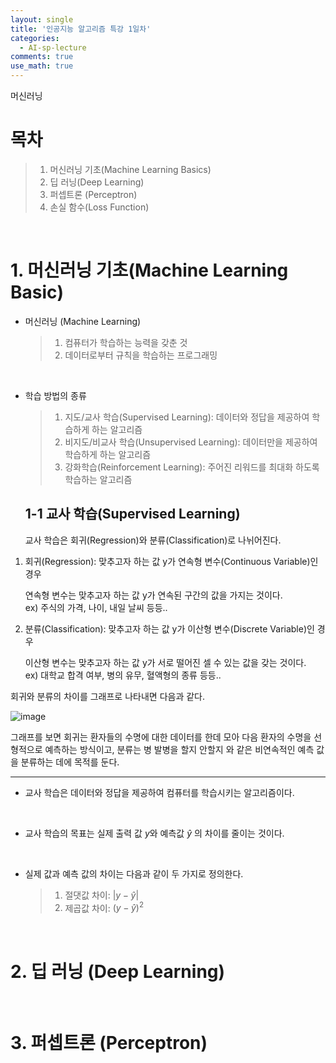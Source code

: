 ```yaml
---
layout: single
title: '인공지능 알고리즘 특강 1일차'
categories:
  - AI-sp-lecture
comments: true
use_math: true
---
```


머신러닝

# 목차
> 1. 머신러닝 기초(Machine Learning Basics)
> 2. 딥 러닝(Deep Learning)
> 3. 퍼셉트론 (Perceptron)
> 4. 손실 함수(Loss Function)

<br>

# 1. 머신러닝 기초(Machine Learning Basic)

- 머신러닝 (Machine Learning)
    >1. 컴퓨터가 학습하는 능력을 갖춘 것
    >2. 데이터로부터 규칙을 학습하는 프로그래밍 

<br>
  
  - 학습 방법의 종류
    > 1. 지도/교사 학습(Supervised Learning): 데이터와 정답을 제공하여 학습하게 하는 알고리즘
    > 2. 비지도/비교사 학습(Unsupervised Learning): 데이터만을 제공하여 학습하게 하는 알고리즘
    > 3. 강화학습(Reinforcement Learning): 주어진 리워드를 최대화 하도록 학습하는 알고리즘

    ## 1-1 교사 학습(Supervised Learning)

    교사 학습은  회귀(Regression)와 분류(Classification)로 나뉘어진다.

1. 회귀(Regression): 맞추고자 하는 값 y가 연속형 변수(Continuous Variable)인 경우
   
   연속형 변수는 맞추고자 하는 값 y가 연속된 구간의 값을 가지는 것이다.  
   ex) 주식의 가격, 나이, 내일 날씨 등등..

2. 분류(Classification): 맞추고자 하는 값 y가 이산형 변수(Discrete Variable)인 경우  
   
    이산형 변수는 맞추고자 하는 값 y가 서로 떨어진 셀 수 있는 값을 갖는 것이다.  
    ex) 대학교 합격 여부, 병의 유무, 혈액형의 종류 등등..

회귀와 분류의 차이를 그래프로 나타내면 다음과 같다.

![image](https://github.com/lgwqwer/ce-converter-app/assets/129755540/811dc409-309a-4723-a339-90da5ab8f518)

그래프를 보면 회귀는 환자들의 수명에 대한 데이터를 한데 모아 다음 환자의 수명을 선형적으로 예측하는 방식이고, 분류는 병 발병을 할지 안할지 와 같은 비연속적인 예측 값을 분류하는 데에 목적를 둔다.

<hr>

- 교사 학습은 데이터와 정답을 제공하여 컴퓨터를 학습시키는 알고리즘이다.

<br>

- 교사 학습의 목표는 실제 출력 값 $y$와 예측값 $\hat{y}$ 의 차이를 줄이는 것이다.  

<br>

- 실제 값과 예측 값의 차이는 다음과 같이 두 가지로 정의한다.
  
  > 1. 절댓값 차이: $\vert y - \hat{y}\vert$
  > 2. 제곱값 차이: $(y - \hat{y})^2$
 
<br>

# 2. 딥 러닝 (Deep Learning)

<br>

# 3. 퍼셉트론 (Perceptron)





